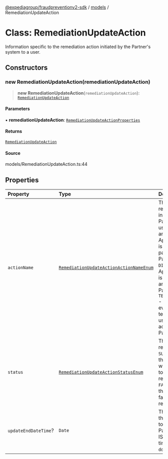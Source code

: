 [@expediagroup/fraudpreventionv2-sdk](../../index.md) / [models](../index.md) / RemediationUpdateAction

# Class: RemediationUpdateAction

Information specific to the remediation action initiated by the Partner\'s system to a user.

## Constructors

### new RemediationUpdateAction(remediationUpdateAction)

> **new RemediationUpdateAction**(`remediationUpdateAction`): [`RemediationUpdateAction`](RemediationUpdateAction.md)

#### Parameters

▪ **remediationUpdateAction**: [`RemediationUpdateActionProperties`](../interfaces/RemediationUpdateActionProperties.md)

#### Returns

[`RemediationUpdateAction`](RemediationUpdateAction.md)

#### Source

models/RemediationUpdateAction.ts:44

## Properties

| Property | Type | Description | Source |
| :------ | :------ | :------ | :------ |
| `actionName` | [`RemediationUpdateActionActionNameEnum`](../type-aliases/RemediationUpdateActionActionNameEnum.md) | The categorized remediation action initiated by the Partner\'\'s system to a user. Possible values are: - `PASSWORD_RESET` - Applicable if this event is the result of a password reset by the Partner\'\'s system. - `DISABLE_ACCOUNT` - Applicable if this event is the result of disabling an account by the Partner\'\'s system. - `TERMINATE_ALL_SESSIONS` - Applicable if this event is the result of terminating all active user sessions of an account by the Partner\'\'s system. | models/RemediationUpdateAction.ts:32 |
| `status` | [`RemediationUpdateActionStatusEnum`](../type-aliases/RemediationUpdateActionStatusEnum.md) | The status of the remediation action.   - `SUCCESS` - Applicable if the Partner\'\'s system was successfully able to perform the remediation action.   - `FAILED` - Applicable if the Partner\'\'s system failed to perform the remediation action. | models/RemediationUpdateAction.ts:37 |
| `updateEndDateTime`? | `Date` | The local date and time the remediation action to a user ended in the Partner\'s system, in ISO-8601 date and time format `yyyy-MM-ddTHH:mm:ss.SSSZ`. | models/RemediationUpdateAction.ts:42 |
